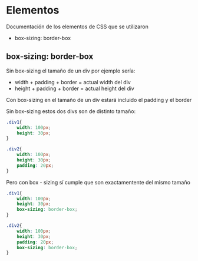 # Elementos
Documentación de los elementos de CSS que se utilizaron
* box-sizing: border-box

## box-sizing: border-box
Sin box-sizing el tamaño de un div por ejemplo sería:
* width + padding  + border  = actual width del div
* height + padding + border  = actual height del div

Con box-sizing en el tamaño de un div estará incluido el padding y el border

Sin box-sizing estos dos divs son de distinto tamaño:

```css
.div1{
    width: 100px;
    height: 30px;
}

.div2{
    width: 100px;
    height: 30px;
    padding: 20px;    
}
```

Pero con box - sizing sí cumple que son exactamentente del mismo tamaño

```css
.div1{
    width: 100px;
    height: 30px;
    box-sizing: border-box;
}

.div2{
    width: 100px;
    height: 30px;
    padding: 20px;
    box-sizing: border-box;
}
```